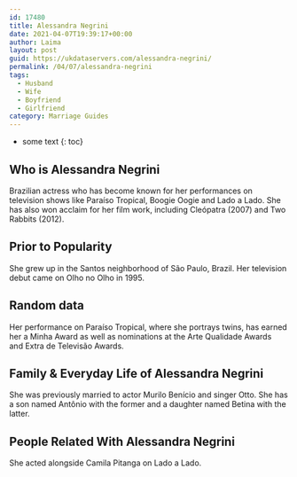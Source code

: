 ```yaml
---
id: 17480
title: Alessandra Negrini
date: 2021-04-07T19:39:17+00:00
author: Laima
layout: post
guid: https://ukdataservers.com/alessandra-negrini/
permalink: /04/07/alessandra-negrini
tags:
  - Husband
  - Wife
  - Boyfriend
  - Girlfriend
category: Marriage Guides
---
```


* some text
{: toc}


## Who is Alessandra Negrini
                  
                  
                  
Brazilian actress who has become known for her performances on television shows like Paraíso Tropical, Boogie Oogie and Lado a Lado. She has also won acclaim for her film work, including Cleópatra (2007) and Two Rabbits (2012). 
                  
              
            
              
            
                
                
                
## Prior to Popularity
                  
                  
                  
She grew up in the Santos neighborhood of São Paulo, Brazil. Her television debut came on Olho no Olho in 1995. 
                  
              
            
              
            
                
                
                
## Random data
                  
                  
                  
Her performance on Paraíso Tropical, where she portrays twins, has earned her a Minha Award as well as nominations at the Arte Qualidade Awards and Extra de Televisão Awards.
                  
              
            
              
            
                
                
                
## Family & Everyday Life of Alessandra Negrini
                  
                  
                  
She was previously married to actor Murilo Benício and singer Otto. She has a son named Antônio with the former and a daughter named Betina with the latter. 
                  
              
            
              
            
                
                
                
## People Related With Alessandra Negrini
                  
                  
                  
She acted alongside Camila Pitanga on Lado a Lado.
                  
              
            
              
            
                
              
            
              
              
            
            
              
            
          
          
          